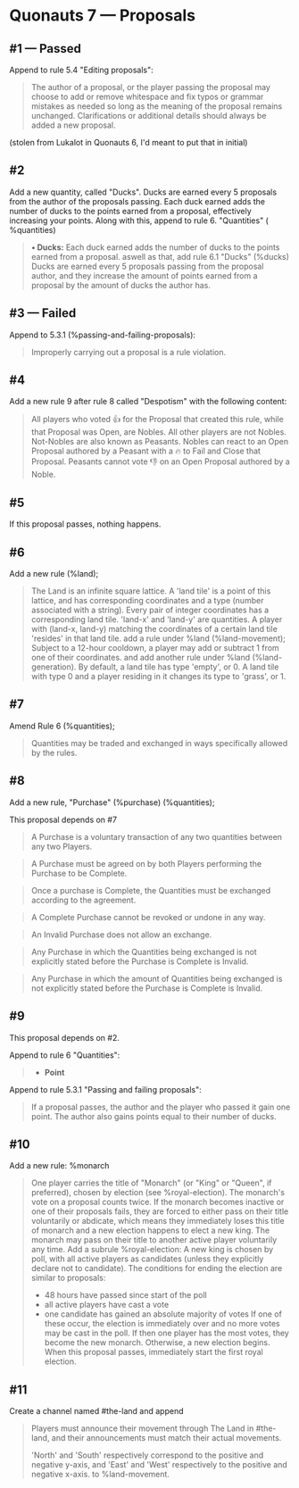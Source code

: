 # Quonauts 7 — Proposals

<a name='1'/>

## #1 — Passed

Append to rule 5.4 "Editing proposals":

> The author of a proposal, or the player passing the proposal may choose to add or remove whitespace and fix typos or grammar mistakes as needed so long as the meaning of the proposal remains unchanged. Clarifications or additional details should always be added a new proposal.

(stolen from Lukalot in Quonauts 6, I'd meant to put that in initial)

<a name='2'/>

## #2

Add a new quantity, called "Ducks".
Ducks are earned every 5 proposals from the author of the proposals passing.
Each duck earned adds the number of ducks to the points earned from a proposal, effectively increasing your points. 
Along with this, append to rule 6. "Quantities" ( %quantities)
> **• Ducks:**  Each duck earned adds the number of ducks to the points earned from a proposal.
aswell as that, add rule 6.1 "Ducks" (%ducks)
> Ducks are earned every 5 proposals passing from the proposal author, and they increase the amount of points earned from a proposal by the amount of ducks the author has.

<a name='3'/>

## #3 — Failed

Append to 5.3.1 (%passing-and-failing-proposals):
> Improperly carrying out a proposal is a rule violation.

<a name='4'/>

## #4

Add a new rule 9 after rule 8 called "Despotism" with the following content:
> All players who voted 👍  for the Proposal that created this rule, while that Proposal was Open, are Nobles. All other players are not Nobles. Not-Nobles are also known as Peasants. Nobles can react to an Open Proposal authored by a Peasant with a 🔥 to Fail and Close that Proposal. Peasants cannot vote 👎 on an Open Proposal authored by a Noble.

<a name='5'/>

## #5

If this proposal passes, nothing happens.

<a name='6'/>

## #6

Add a new rule (%land);
> The Land is an infinite square lattice. A 'land tile' is a point of this lattice, and has corresponding coordinates and a type (number associated with a string). Every pair of integer coordinates has a corresponding land tile.
> 'land-x' and 'land-y' are quantities. A player with (land-x, land-y) matching the coordinates of a certain land tile 'resides' in that land tile.
add a rule under %land (%land-movement);
> Subject to a 12-hour cooldown, a player may add or subtract 1 from one of their coordinates.
and add another rule under %land (%land-generation).
> By default, a land tile has type 'empty', or 0. A land tile with type 0 and a player residing in it changes its type to 'grass', or 1.

<a name='7'/>

## #7

Amend Rule 6 (%quantities);
> Quantities may be traded and exchanged in ways specifically allowed by the rules.

<a name='8'/>

## #8

Add a new rule, "Purchase" (%purchase) (%quantities);

This proposal depends on #7

> A Purchase is a voluntary transaction of any two quantities between any two Players.

> A Purchase must be agreed on by both Players performing the Purchase to be Complete.

> Once a purchase is Complete, the Quantities must be exchanged according to the agreement.

> A Complete Purchase cannot be revoked or undone in any way.

> An Invalid Purchase does not allow an exchange.

> Any Purchase in which the Quantities being exchanged is not explicitly stated before the Purchase is Complete is Invalid.

> Any Purchase in which the amount of Quantities being exchanged is not explicitly stated before the Purchase is Complete is Invalid.

<a name='9'/>

## #9

This proposal depends on #2.

Append to rule 6 "Quantities":
> * **Point**

Append to rule 5.3.1 "Passing and failing proposals":
> If a proposal passes, the author and the player who passed it gain one point. The author also gains points equal to their number of ducks.

<a name='10'/>

## #10

Add a new rule: %monarch
> One player carries the title of "Monarch" (or "King" or "Queen", if preferred), chosen by election (see %royal-election). The monarch's vote on a proposal counts twice. If the monarch becomes inactive or one of their proposals fails, they are forced to either pass on their title voluntarily or abdicate, which means they immediately loses this title of monarch and a new election happens to elect a new king. The monarch may pass on their title to another active player voluntarily any time.
Add a subrule %royal-election:
> A new king is chosen by poll, with all active players as candidates (unless they explicitly declare not to candidate). The conditions for ending the election are similar to proposals:
> * 48 hours have passed since start of the poll
> * all active players have cast a vote
> * one candidate has gained an absolute majority of votes
> If one of these occur, the election is immediately over and no more votes may be cast in the poll. If then one player has the most votes, they become the new monarch. Otherwise, a new election begins.
When this proposal passes, immediately start the first royal election.

<a name='11'/>

## #11

Create a channel named #the-land and append 
> Players must announce their movement through The Land in #the-land, and their announcements must match their actual movements.
>  
> 'North' and 'South' respectively correspond to the positive and negative y-axis, and 'East' and 'West' respectively to the positive and negative x-axis.
to %land-movement.

